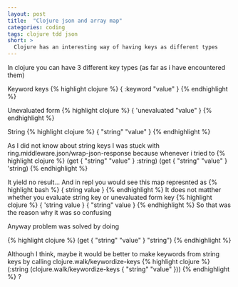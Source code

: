 ```yaml
---
layout: post
title:  "Clojure json and array map"
categories: coding
tags: clojure tdd json
short: >
  Clojure has an interesting way of having keys as different types
---
```


In clojure you can have 3 different key types (as far as i have
encountered them)

Keyword keys
{% highlight clojure %}
{ :keyword "value" }
{% endhighlight %}

Unevaluated form
{% highlight clojure %}
{ 'unevaluated "value" }
{% endhighlight %}

String
{% highlight clojure %}
{ "string" "value" }
{% endhighlight %}

As I did not know about string keys I was stuck with
ring.middleware.json/wrap-json-response because whenever i tried to
{% highlight clojure %}
(get { "string" "value" } :string)
(get { "string" "value" } 'string)
{% endhighlight %}

It yield no result... And in repl you would see this map represnted as
{% highlight bash %}
{ string value }
{% endhighlight %}
It does not matther whether you evaluate string key or unevaluated form
key
{% highlight clojure %}
{ 'string value }
{ "string" value }
{% endhighlight %}
So that was the reason why it was so confusing

Anyway problem was solved by doing

{% highlight clojure %}
(get { "string" "value" } "string")
{% endhighlight %}

Although I think, maybe it would be better to make keywords from
string keys by calling clojure.walk/keywordize-keys
{% highlight clojure %}
(:string (clojure.walk/keywordize-keys { "string" "value" }))
{% endhighlight %}
?

